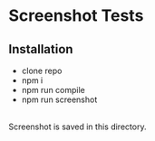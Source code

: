 # Screenshot Tests
## Installation
* clone repo
* npm i
* npm run compile
* npm run screenshot
<br>
Screenshot is saved in this directory.
